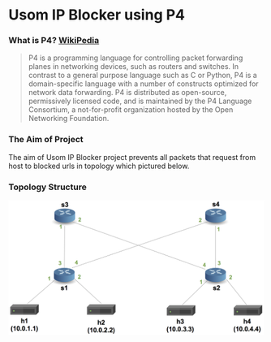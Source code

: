 # Usom IP Blocker using P4

### What is P4? [WikiPedia](https://en.wikipedia.org/wiki/P4_(programming_language))
> P4 is a programming language for controlling packet forwarding planes in networking devices, such as routers and switches. In contrast to a general purpose language such as C or Python, P4 is a domain-specific language with a number of constructs optimized for network data forwarding. P4 is distributed as open-source, permissively licensed code, and is maintained by the P4 Language Consortium, a not-for-profit organization hosted by the Open Networking Foundation. 

### The Aim of Project
The aim of Usom IP Blocker project prevents all packets that request from host to blocked urls in topology which pictured below. 

### Topology Structure
![Topo Image](topoloji.png)
